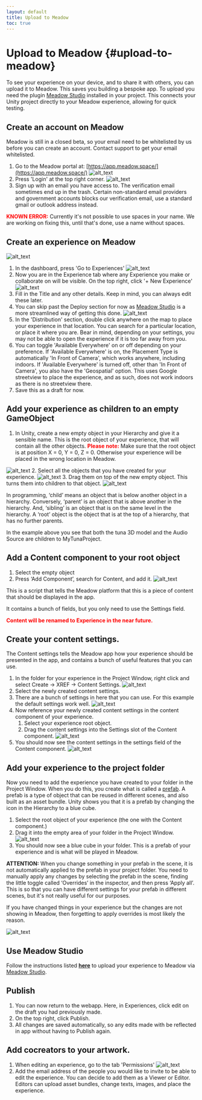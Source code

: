 ```yaml
---
layout: default
title: Upload to Meadow
toc: true
---
```


# Upload to Meadow {#upload-to-meadow}

To see your experience on your device, and to share it with others, you can upload it to Meadow. This saves you building a bespoke app.
To upload you need the plugin [Meadow Studio](https://manual.meadow.space/meadow-studio.html) installed in your project. This connects your Unity project directly to your Meadow experience, allowing for quick testing. 

## Create an account on Meadow 

Meadow is still in a closed beta, so your email need to be whitelisted by us before you can create an account. Contact support to get your email whitelisted.

1. Go to the Meadow portal at: [https://app.meadow.space/](https://app.meadow.space/)
![alt_text](images/m-pre-login.webp "Pre-Login")
2. Press 'Login' at the top right corner. 
![alt_text](images/m-login.webp "Login")
3. Sign up with an email you have access to. The verification email sometimes end up in the trash. Certain non-standard email providers and government accounts blocks our verification email, use a standard gmail or outlook address instead. 

**<font color="red">KNOWN ERROR:</font>** Currently it's not possible to use spaces in your name. We are working on fixing this, until that's done, use a name without spaces.

## Create an experience on Meadow

![alt_text](images/m-dashboard.webp "Dashboard")
1. In the dashboard, press 'Go to Experiences' 
![alt_text](images/m-experiences.webp "Experiences")
2. Now you are in the Experience tab where any Experience you make or collaborate on will be visible. On the top right, click '+ New Experience'
![alt_text](images/m-details.webp "Details")
3. Fill in the Title and any other details. Keep in mind, you can always edit these later.
4. You can skip past the Deploy section for now as [Meadow Studio](https://manual.meadow.space/meadow-studio.html) is a more streamlined way of getting this done.
![alt_text](images/m-map.webp "Map")
5. In the 'Distribution' section, double click anywhere on the map to place your experience in that location. You can search for a particular location, or place it where you are. Bear in mind, depending on your settings, you may not be able to open the experience if it is too far away from you.
6. You can toggle 'Available Everywhere' on or off depending on your preference. If 'Available Everywhere' is on, the Placement Type is automatically 'In Front of Camera', which works anywhere, including indoors. If 'Available Everywhere' is turned off, other than 'In Front of Camera', you also have the 'Geospatial' option. This uses Google streetview to place the experience, and as such, does not work indoors as there is no streetview there. 
7. Save this as a draft for now.  


## Add your experience as children to an empty GameObject

1. In Unity, create a new empty object in your Hierarchy and give it a sensible name. This is the root object of your experience, that will contain all the other objects.
<b><font color="red">Please note:</font></b> Make sure that the root object is at position X = 0, Y = 0, Z = 0. Otherwise your experience will be placed in the wrong location in Meadow.

![alt_text](images/create-prefab-root.webp "image_tooltip")
2. Select all the objects that you have created for your experience.
![alt_text](images/select-experience-objects.webp "image_tooltip")
3. Drag them on top of the new empty object. This turns them into children to that object.
![alt_text](images/child-to-prefab-root.webp "image_tooltip")

In programming, ‘child’ means an object that is below another object in a hierarchy. Conversely, ‘parent’ is an object that is above another in the hierarchy. And, ‘sibling’ is an object that is on the same level in the hierarchy. A ‘root’ object is the object that is at the top of a hierarchy, that has no further parents. 

In the example above you see that both the tuna 3D model and the Audio Source are children to MyTunaProject. 

## Add a Content component to your root object

1. Select the empty object
2. Press ‘Add Component’, search for Content, and add it.
![alt_text](images/add-content-component.webp "image_tooltip")

This is a script that tells the Meadow platform that this is a piece of content that should be displayed in the app. 

It contains a bunch of fields, but you only need to use the Settings field.

**<font color="red">Content will be renamed to Experience in the near future.</font>**

## Create your content settings. 

The Content settings tells the Meadow app how your experience should be presented in the app, and contains a bunch of useful features that you can use. 

1. In the folder for your experience in the Project Window, right click and select Create -> XREF -> Content Settings.
![alt_text](images/create-content-settings.webp "image_tooltip")
2. Select the newly created content settings. 
3. There are a bunch of settings in here that you can use. For this example the default settings work well. 
![alt_text](images/content-settings.webp "image_tooltip")
3. Now reference your newly created content settings in the content component of your experience. 
    1. Select your experience root object. 
    2. Drag the content settings into the Settings slot of the Content component. 
![alt_text](images/reference-content-settings.webp "image_tooltip")
4. You should now see the content settings in the settings field of the Content component.
![alt_text](images/content-settings-set.webp "image_tooltip")

## Add your experience to the project folder

Now you need to add the experience you have created to your folder in the Project Window. When you do this, you create what is called a [prefab](https://docs.unity3d.com/Manual/Prefabs.html). A prefab is a type of object that can be reused in different scenes, and also built as an asset bundle. Unity shows you that it is a prefab by changing the icon in the Hierarchy to a blue cube.

1. Select the root object of your experience (the one with the Content component.)
2. Drag it into the empty area of your folder in the Project Window. 
![alt_text](images/create-prefab.webp "image_tooltip")
3. You should now see a blue cube in your folder. This is a prefab of your experience and is what will be played in Meadow.

**ATTENTION:** When you change something in your prefab in the scene, it is not automatically applied to the prefab in your project folder. You need to manually apply any changes by selecting the prefab in the scene, finding the little toggle called ‘Overrides’ in the inspector, and then press ‘Apply all’. This is so that you can have different settings for your prefab in different scenes, but it's not really useful for our purposes.

If you have changed things in your experience but the changes are not showing in Meadow, then forgetting to apply overrides is most likely the reason.

![alt_text](images/apply-overrides.webp "image_tooltip")

## Use Meadow Studio

Follow the instructions listed [**here**](https://manual.meadow.space/meadow-studio.html) to upload your experience to Meadow via [Meadow Studio](https://manual.meadow.space/meadow-studio.html). 

## Publish

1. You can now return to the webapp. Here, in Experiences, click edit on the draft you had previously made. 
2. On the top right, click Publish.
3. All changes are saved automatically, so any edits made with be reflected in app without having to Publish again.

## Add cocreators to your artwork. 

1. When editing an experience, go to the tab 'Permissions'
![alt_text](images/m-collaborators.webp "Collaborators")
2. Add the email address of the people you would like to invite to be able to edit the experience. You can decide to add them as a Viewer or Editor. Editors can upload asset bundles, change texts, images, and place the experience. 